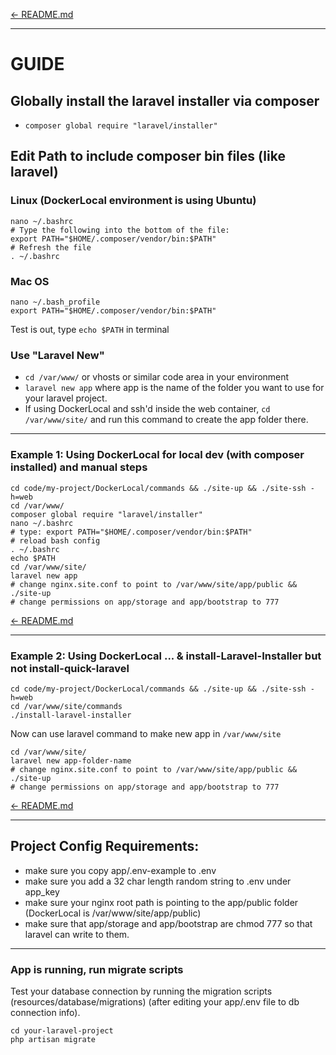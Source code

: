 
[← README.md](README.md)

---

# GUIDE

## Globally install the laravel installer via composer

- `composer global require "laravel/installer"`

## Edit Path to include composer bin files (like laravel)

### Linux (DockerLocal environment is using Ubuntu)

```
nano ~/.bashrc
# Type the following into the bottom of the file:
export PATH="$HOME/.composer/vendor/bin:$PATH"
# Refresh the file
. ~/.bashrc
```

### Mac OS

```
nano ~/.bash_profile
export PATH="$HOME/.composer/vendor/bin:$PATH"
```

Test is out, type `echo $PATH` in terminal


### Use "Laravel New"

- `cd /var/www/` or vhosts or similar code area in your environment
- `laravel new app` where app is the name of the folder you want to use for your laravel project.
- If using DockerLocal and ssh'd inside the web container, `cd /var/www/site/` and run this command to create the app folder there.

---

### Example 1: Using DockerLocal for local dev (with composer installed) and manual steps

```
cd code/my-project/DockerLocal/commands && ./site-up && ./site-ssh -h=web
cd /var/www/
composer global require "laravel/installer"
nano ~/.bashrc
# type: export PATH="$HOME/.composer/vendor/bin:$PATH"
# reload bash config
. ~/.bashrc
echo $PATH
cd /var/www/site/
laravel new app
# change nginx.site.conf to point to /var/www/site/app/public && ./site-up
# change permissions on app/storage and app/bootstrap to 777
```

[← README.md](README.md#contents)

---

### Example 2: Using DockerLocal ... & install-Laravel-Installer but not install-quick-laravel

```
cd code/my-project/DockerLocal/commands && ./site-up && ./site-ssh -h=web
cd /var/www/site/commands
./install-laravel-installer
```

Now can use laravel command to make new app in `/var/www/site`

```
cd /var/www/site/
laravel new app-folder-name
# change nginx.site.conf to point to /var/www/site/app/public && ./site-up
# change permissions on app/storage and app/bootstrap to 777
```

[← README.md](README.md#contents)

---


## Project Config Requirements:

- make sure you copy app/.env-example to .env
- make sure you add a 32 char length random string to .env under app_key
- make sure your nginx root path is pointing to the app/public folder (DockerLocal is /var/www/site/app/public)
- make sure that app/storage and app/bootstrap are chmod 777 so that laravel can write to them.

---

### App is running, run migrate scripts

Test your database connection by running the migration scripts (resources/database/migrations) (after editing your app/.env file to db connection info).

```
cd your-laravel-project
php artisan migrate
```
